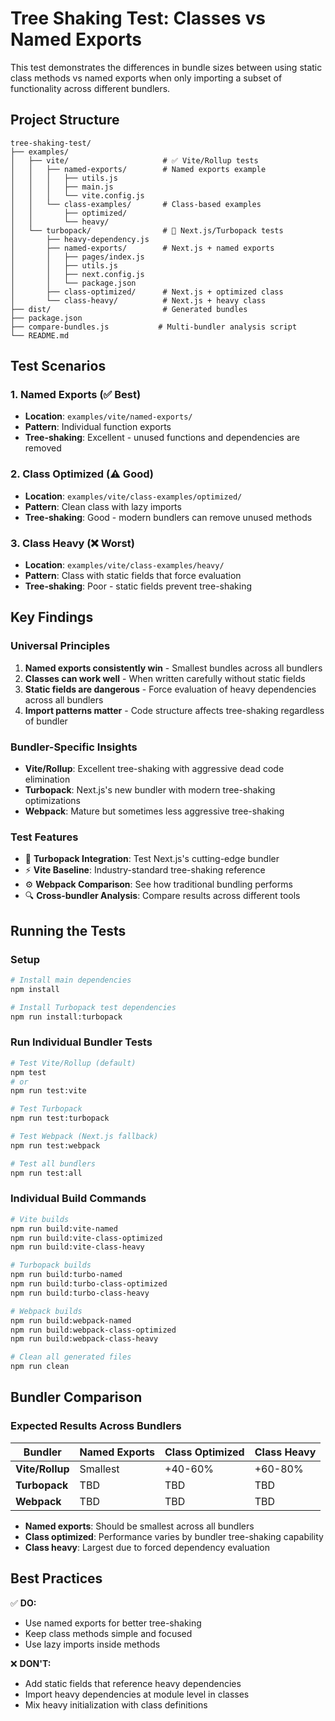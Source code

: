 # Tree Shaking Test: Classes vs Named Exports

This test demonstrates the differences in bundle sizes between using static class methods vs named exports when only importing a subset of functionality across different bundlers.

## Project Structure

```
tree-shaking-test/
├── examples/
│   ├── vite/                     # ✅ Vite/Rollup tests  
│   │   ├── named-exports/        # Named exports example
│   │   │   ├── utils.js
│   │   │   ├── main.js
│   │   │   └── vite.config.js
│   │   └── class-examples/       # Class-based examples
│   │       ├── optimized/
│   │       └── heavy/
│   └── turbopack/                # 🚀 Next.js/Turbopack tests
│       ├── heavy-dependency.js
│       ├── named-exports/        # Next.js + named exports
│       │   ├── pages/index.js
│       │   ├── utils.js
│       │   ├── next.config.js
│       │   └── package.json
│       ├── class-optimized/      # Next.js + optimized class
│       └── class-heavy/          # Next.js + heavy class
├── dist/                         # Generated bundles
├── package.json
├── compare-bundles.js           # Multi-bundler analysis script
└── README.md
```

## Test Scenarios

### 1. Named Exports (✅ Best)
- **Location**: `examples/vite/named-exports/`
- **Pattern**: Individual function exports
- **Tree-shaking**: Excellent - unused functions and dependencies are removed

### 2. Class Optimized (⚠️ Good)
- **Location**: `examples/vite/class-examples/optimized/`
- **Pattern**: Clean class with lazy imports
- **Tree-shaking**: Good - modern bundlers can remove unused methods

### 3. Class Heavy (❌ Worst)
- **Location**: `examples/vite/class-examples/heavy/`
- **Pattern**: Class with static fields that force evaluation
- **Tree-shaking**: Poor - static fields prevent tree-shaking

## Key Findings

### Universal Principles
1. **Named exports consistently win** - Smallest bundles across all bundlers
2. **Classes can work well** - When written carefully without static fields
3. **Static fields are dangerous** - Force evaluation of heavy dependencies across all bundlers
4. **Import patterns matter** - Code structure affects tree-shaking regardless of bundler

### Bundler-Specific Insights
- **Vite/Rollup**: Excellent tree-shaking with aggressive dead code elimination
- **Turbopack**: Next.js's new bundler with modern tree-shaking optimizations
- **Webpack**: Mature but sometimes less aggressive tree-shaking

### Test Features
- 🚀 **Turbopack Integration**: Test Next.js's cutting-edge bundler
- ⚡ **Vite Baseline**: Industry-standard tree-shaking reference
- ⚙️ **Webpack Comparison**: See how traditional bundling performs
- 🔍 **Cross-bundler Analysis**: Compare results across different tools

## Running the Tests

### Setup
```bash
# Install main dependencies
npm install

# Install Turbopack test dependencies
npm run install:turbopack
```

### Run Individual Bundler Tests
```bash
# Test Vite/Rollup (default)
npm test
# or
npm run test:vite

# Test Turbopack
npm run test:turbopack

# Test Webpack (Next.js fallback)
npm run test:webpack

# Test all bundlers
npm run test:all
```

### Individual Build Commands
```bash
# Vite builds
npm run build:vite-named
npm run build:vite-class-optimized
npm run build:vite-class-heavy

# Turbopack builds
npm run build:turbo-named
npm run build:turbo-class-optimized
npm run build:turbo-class-heavy

# Webpack builds
npm run build:webpack-named
npm run build:webpack-class-optimized
npm run build:webpack-class-heavy

# Clean all generated files
npm run clean
```

## Bundler Comparison

### Expected Results Across Bundlers

| Bundler | Named Exports | Class Optimized | Class Heavy |
|---------|---------------|-----------------|-------------|
| **Vite/Rollup** | Smallest | +40-60% | +60-80% |
| **Turbopack** | TBD | TBD | TBD |
| **Webpack** | TBD | TBD | TBD |

- **Named exports**: Should be smallest across all bundlers
- **Class optimized**: Performance varies by bundler tree-shaking capability
- **Class heavy**: Largest due to forced dependency evaluation

## Best Practices

✅ **DO:**
- Use named exports for better tree-shaking
- Keep class methods simple and focused
- Use lazy imports inside methods

❌ **DON'T:**
- Add static fields that reference heavy dependencies
- Import heavy dependencies at module level in classes
- Mix heavy initialization with class definitions